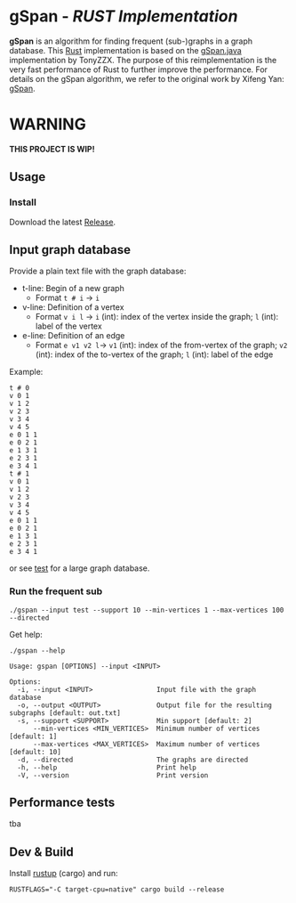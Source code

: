 # gSpan - *RUST Implementation*

**gSpan** is an algorithm for finding frequent (sub-)graphs in a graph database.
This [Rust](https://www.rust-lang.org/) implementation is based on
the [gSpan.java](https://github.com/TonyZZX/gSpan.Java) implementation by TonyZZX.
The purpose of this reimplementation is the very fast performance of Rust to further improve the performance.
For details on the gSpan algorithm, we refer to the original work by Xifeng
Yan: [gSpan](https://sites.cs.ucsb.edu/~xyan/software/gSpan.htm).

# WARNING

**THIS PROJECT IS WIP!**

## Usage

### Install

Download the latest [Release]().

## Input graph database

Provide a plain text file with the graph database:

- t-line: Begin of a new graph
    - Format `t # i` -> `i`
- v-line: Definition of a vertex
    - Format `v i l` -> `i` (int): index of the vertex inside the graph; `l` (int): label of the vertex
- e-line: Definition of an edge
    - Format `e v1 v2 l`-> `v1` (int): index of the from-vertex of the graph; `v2` (int): index of the to-vertex of the
      graph; `l` (int): label of the edge

Example:

```
t # 0
v 0 1
v 1 2
v 2 3
v 3 4
v 4 5
e 0 1 1
e 0 2 1
e 1 3 1
e 2 3 1
e 3 4 1
t # 1
v 0 1
v 1 2
v 2 3
v 3 4
v 4 5
e 0 1 1
e 0 2 1
e 1 3 1
e 2 3 1
e 3 4 1
```

or see [test](test) for a large graph database.

### Run the frequent sub

```shell
./gspan --input test --support 10 --min-vertices 1 --max-vertices 100 --directed
```

Get help:
```shell
./gspan --help
```

```
Usage: gspan [OPTIONS] --input <INPUT>

Options:
  -i, --input <INPUT>                Input file with the graph database
  -o, --output <OUTPUT>              Output file for the resulting subgraphs [default: out.txt]
  -s, --support <SUPPORT>            Min support [default: 2]
      --min-vertices <MIN_VERTICES>  Minimum number of vertices [default: 1]
      --max-vertices <MAX_VERTICES>  Maximum number of vertices [default: 10]
  -d, --directed                     The graphs are directed
  -h, --help                         Print help
  -V, --version                      Print version      
```

## Performance tests

tba

## Dev & Build

Install [rustup](https://rustup.rs/) (cargo) and run:

```shell
RUSTFLAGS="-C target-cpu=native" cargo build --release
```